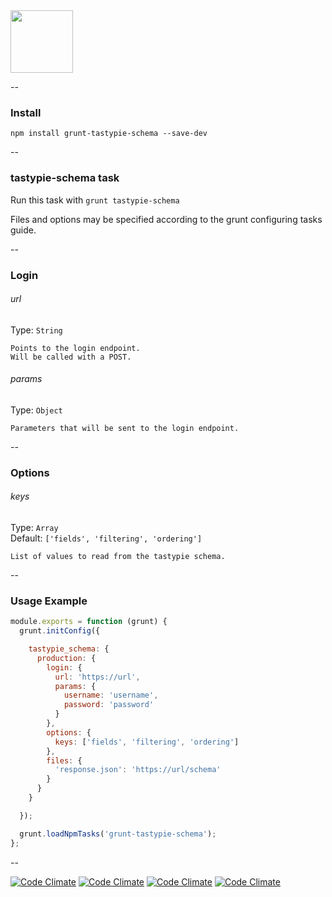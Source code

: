 <img src="https://cloud.githubusercontent.com/assets/890821/6521108/f47b7c4c-c386-11e4-9faa-4f8e6350fd14.png" width="100" />

--

### Install

```
npm install grunt-tastypie-schema --save-dev
```

--

### tastypie-schema task

Run this task with `grunt tastypie-schema`

Files and options may be specified according to the grunt configuring tasks guide.

--

### Login

###### url

Type: `String`

```
Points to the login endpoint.
Will be called with a POST.
```

###### params

Type: `Object`

```
Parameters that will be sent to the login endpoint.
```

--

### Options

###### keys

Type: `Array`<br>
Default: `['fields', 'filtering', 'ordering']`

```
List of values to read from the tastypie schema.
```

--

### Usage Example

```js
module.exports = function (grunt) {
  grunt.initConfig({

    tastypie_schema: {
      production: {
        login: {
          url: 'https://url',
          params: {
            username: 'username',
            password: 'password'
          }
        },
        options: {
          keys: ['fields', 'filtering', 'ordering']
        },
        files: {
          'response.json': 'https://url/schema'
        }
      }
    }

  });

  grunt.loadNpmTasks('grunt-tastypie-schema');
};
```

--

[![Code Climate](https://img.shields.io/codeclimate/github/bmson/grunt-tastypie-schema.svg?style=flat-square)](https://codeclimate.com/github/bmson/grunt-tastypie-schema)
[![Code Climate](https://img.shields.io/david/bmson/grunt-tastypie-schema.svg?style=flat-square)](https://david-dm.org/bmson/grunt-tastypie-schema/#info=dependencies)
[![Code Climate](https://img.shields.io/david/dev/bmson/grunt-tastypie-schema.svg?style=flat-square)](https://david-dm.org/bmson/grunt-tastypie-schema/#info=devDependencies)
[![Code Climate](https://img.shields.io/badge/license-MIT-blue.svg?style=flat-square)](https://github.com/bmson/grunt-tastypie-schema/blob/master/LICENSE.md)
